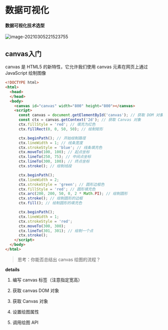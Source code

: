 # 数据可视化



#### 数据可视化技术选型

![image-20210305221523755](/Users/terry/typero-image/image-20210305221523755.png)



## canvas入门

canvas 是 HTML5 的新特性，它允许我们使用 canvas 元素在网页上通过 JavaScript 绘制图像

```html
<!DOCTYPE html>
<html>
  <head>
  </head>
  <body>
    <canvas id="canvas" width="800" height="800"></canvas>
    <script>
      const canvas = document.getElementById('canvas'); // 获取 DOM 对象
      const ctx = canvas.getContext('2d'); // 获取 Canvas 对象
      ctx.fillStyle = 'red'; // 填充为红色
      ctx.fillRect(0, 0, 50, 50); // 绘制矩形

      ctx.beginPath(); // 开始绘制路径
      ctx.lineWidth = 1; // 线条宽度
      ctx.strokeStyle = 'blue'; // 线条填充色
      ctx.moveTo(100, 100); // 起点坐标
      ctx.lineTo(250, 75); // 中间点坐标
      ctx.lineTo(300, 100); // 终点坐标
      ctx.stroke(); // 绘制线段

      ctx.beginPath();
      ctx.lineWidth = 2;
      ctx.strokeStyle = 'green'; // 圆形边框色
      ctx.fillStyle = 'red'; // 圆形填充色
      ctx.arc(200, 200, 50, 0, 2 * Math.PI); // 绘制圆形
      ctx.stroke(); // 绘制圆形的边框
      ctx.fill(); // 绘制圆形的填充色

      ctx.beginPath();
      ctx.lineWidth = 1;
      ctx.strokeStyle = 'red';
      ctx.moveTo(300, 300);
      ctx.lineTo(301, 301); // 绘制一个点
      ctx.stroke();
    </script>
  </body>
</html>
```

>  思考：你能否总结出 canvas 绘图的流程？



**details**

1. 编写 canvas 标签（注意指定宽高）

2. 获取 canvas DOM 对象

3. 获取 Canvas 对象

4. 设置绘图属性

5. 调用绘图 API 

